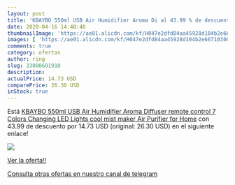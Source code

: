 ```yaml
---
layout: post
title: 'KBAYBO 550ml USB Air Humidifier Aroma Di al 43.99 % de descuento'
date: 2020-04-16 14:48:48
thumbnailImage: 'https://ae01.alicdn.com/kf/H047e2dfd84aa45928d104b2e66710300r/KBAYBO-550ml-USB-Air-Humidifier-Aroma-Diffuser-remote-control-7-Colors-Changing-LED-Lights-cool-mist.jpg_350x350._SL200_.jpg'
images: [ 'https://ae01.alicdn.com/kf/H047e2dfd84aa45928d104b2e66710300r/KBAYBO-550ml-USB-Air-Humidifier-Aroma-Diffuser-remote-control-7-Colors-Changing-LED-Lights-cool-mist.jpg_350x350._SL200_.jpg' ]
comments: true
category: ofertas
author: ring
slug: 33000601910
description:
actualPrice: 14.73 USD
comparePrice: 26.30 USD
inStock: true
---
```


Está [KBAYBO 550ml USB Air Humidifier Aroma Diffuser remote control 7 Colors Changing LED Lights cool mist maker Air Purifier for Home](https://www.amazon.com/dp/33000601910/?tag=redken08-20) con 43.99 de descuento por 14.73 USD (original: 26.30 USD) en el siguiente enlace!

[![](https://ae01.alicdn.com/kf/H047e2dfd84aa45928d104b2e66710300r/KBAYBO-550ml-USB-Air-Humidifier-Aroma-Diffuser-remote-control-7-Colors-Changing-LED-Lights-cool-mist.jpg_350x350._SL200_.jpg)](https://www.amazon.com/dp/33000601910/?tag=redken08-20)

[Ver la oferta!!](https://www.amazon.com/dp/33000601910/?tag=redken08-20)

[Consulta otras ofertas en nuestro canal de telegram](https://t.me/s/ofertas25)
